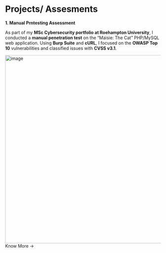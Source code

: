 # Projects/ Assesments 

**1. Manual Prntesting Assessment**

As part of my **MSc Cybersecurity portfolio at Roehampton University**, I conducted a **manual penetration test** on the “Maisie: The Cat” PHP/MySQL web application. Using **Burp Suite** and **cURL**, I focused on the **OWASP Top 10** vulnerabilities and classified issues with **CVSS v3.1**.  


<img width="1008" height="608" alt="image" src="https://github.com/user-attachments/assets/31d23919-8840-44c8-8a5b-5d75a310512d" />  Know More ->
